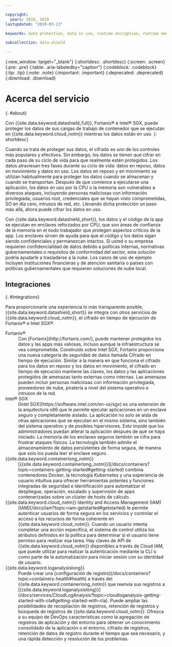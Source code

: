 ```yaml
---

copyright:
  years: 2018, 2019
lastupdated: "2019-03-13"

keywords: data protection, data in use, runtime encryption, runtime memory encryption, encrypted memory, intel sgx, software guard extensions, fortanix runtime encryption

subcollection: data-shield

---
```


{:new_window: target="_blank"}
{:shortdesc: .shortdesc}
{:screen: .screen}
{:pre: .pre}
{:table: .aria-labeledby="caption"}
{:codeblock: .codeblock}
{:tip: .tip}
{:note: .note}
{:important: .important}
{:deprecated: .deprecated}
{:download: .download}

# Acerca del servicio
{: #about}

Con {{site.data.keyword.datashield_full}}, Fortanix® e Intel® SGX, puede proteger los datos de sus cargas de trabajo de contenedor que se
ejecutan en {{site.data.keyword.cloud_notm}} mientras los datos están en uso.
{: shortdesc}

Cuando se trata de proteger sus datos, el cifrado es uno de los controles más populares y efectivos. Sin embargo, los datos se tienen que cifrar en cada paso de su ciclo de vida para que realmente estén protegidos. Los datos atraviesan tres fases durante su ciclo de vida: datos en reposo, datos en movimiento y datos en uso. Los datos en reposo y en movimiento se utilizan habitualmente para proteger los datos cuando se almacenan y cuando se transportan. Después de que comience a ejecutarse una aplicación, los datos en uso por la CPU o la memoria son vulnerables a diversos ataques, incluyendo personas maliciosas con información privilegiada, usuarios root, credenciales que se hayan visto comprometidas, SO en día cero, intrusos de red, etc. Llevando dicha protección un paso más allá, ahora puede cifrar los datos en uso. 

Con {{site.data.keyword.datashield_short}}, los datos y el código de la app se ejecutan en enclaves reforzados por CPU, que son áreas de confianza de la memoria en el nodo trabajador que protegen aspectos críticos de la app. Los enclaves sirven de ayuda para que el código y los datos sigan siendo confidenciales y permanezcan intactos. Si usted o su empresa requieren confidencialidad de datos debido a políticas internas, normativas gubernamentales o requisitos de conformidad del sector, esta solución podría ayudarle a trasladarse a la nube. Los casos de uso de ejemplo incluyen instituciones financieras y de atención sanitaria o países con políticas gubernamentales que requieren soluciones de nube local.


## Integraciones
{: #integrations}

Para proporcionarle una experiencia lo más transparente posible, {{site.data.keyword.datashield_short}} se integra con otros servicios de
{{site.data.keyword.cloud_notm}}, el cifrado en tiempo de ejecución de Fortanix® e Intel SGX®.

<dl>
  <dt>Fortanix®</dt>
    <dd>Con [Fortanix](http://fortanix.com/), puede mantener protegidos los datos y las apps más valiosas, incluso aunque la infraestructura se vea comprometida. Construido sobre Intel SGX, Fortanix proporciona una nueva categoría de seguridad de datos llamada Cifrado en tiempo de ejecución. Similar a la manera en que funciona el cifrado para los datos en reposo y los datos en movimiento, el cifrado en tiempo de ejecución mantiene las claves, los datos y las aplicaciones protegidos de amenazas tanto externas como internas. Las amenazas pueden incluir personas maliciosas con información privilegiada, proveedores de nube, piratería a nivel del sistema operativo o intrusos de la red.</dd>
  <dt>Intel® SGX</dt>
    <dd>[Intel SGX](https://software.intel.com/en-us/sgx) es una extensión de la arquitectura x86 que le permite ejecutar aplicaciones en un enclave seguro y completamente aislado. La aplicación no solo se aísla de otras aplicaciones que se ejecutan en el mismo sistema, sino también del sistema operativo y de posibles hipervisores. Esto impide que los administradores puedan alterar la aplicación después de que se haya iniciado. La memoria de los enclaves seguros también se cifra para frustrar ataques físicos. La tecnología también admite el almacenamiento de datos persistentes de forma segura, de manera que solo los pueda leer el enclave seguro.</dd>
  <dt>{{site.data.keyword.containerlong_notm}}</dt>
    <dd>[{{site.data.keyword.containerlong_notm}}](/docs/containers?topic=containers-getting-started#getting-started) combina contenedores Docker, la tecnología Kubernetes y una experiencia de usuario intuitiva para ofrecer herramientas potentes y funciones integradas de seguridad e identificación para automatizar el despliegue, operación, escalado y supervisión de apps contenerizadas sobre un clúster de hosts de cálculo.</dd>
  <dt>{{site.data.keyword.cloud_notm}} Identity and Access Management (IAM)</dt>
    <dd>[IAM](/docs/iam?topic=iam-getstarted#getstarted) le permite autenticar usuarios de forma segura en los servicios y controlar el acceso a los recursos de forma coherente en {{site.data.keyword.cloud_notm}}. Cuando un usuario intenta completar una acción específica, el sistema de control utiliza los atributos definidos en la política para determinar si el usuario tiene permiso para realizar esa tarea. Hay claves de API de {{site.data.keyword.cloud_notm}} disponibles a través de Cloud IAM, que puede utilizar para realizar la autenticación mediante la CLI o como parte de la automatización para iniciar sesión con su identidad de usuario.</dd>
  <dt>{{site.data.keyword.loganalysislong}}</dt>
    <dd>Puede crear una [configuración de registro](/docs/containers?topic=containers-health#health) a través del
{{site.data.keyword.containerlong_notm}} que reenvía sus registros a
[{{site.data.keyword.loganalysislong}}](/docs/services/CloudLogAnalysis?topic=cloudloganalysis-getting-started-with-cla#getting-started-with-cla). Puede ampliar las posibilidades de recopilación de registros, retención de registros y búsqueda de registros de {{site.data.keyword.cloud_notm}}. Ofrezca a su equipo de DevOps características como la agregación de registros de aplicación y del entorno para obtener un conocimiento consolidado de la aplicación o el entorno, cifrado de registros, retención de datos de registro durante el tiempo que sea necesario, y una rápida detección y resolución de los problemas.</dd>
</dl>
